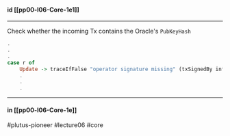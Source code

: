 #### id [[pp00-l06-Core-1e1]]
----

Check whether the incoming Tx contains the Oracle's `PubKeyHash`

```haskell
.
.
.
case r of
    Update -> traceIfFalse "operator signature missing" (txSignedBy info $ oOperator oracle) &&
    .
    .
    .
```

---
#### in [[pp00-l06-Core-1e]]

#plutus-pioneer #lecture06 #core 